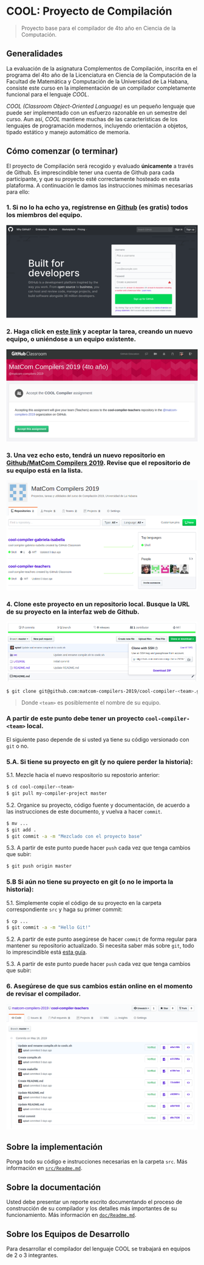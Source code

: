 # COOL: Proyecto de Compilación

> Proyecto base para el compilador de 4to año en Ciencia de la Computación.

## Generalidades

La evaluación de la asignatura Complementos de Compilación, inscrita en el programa del 4to año de la Licenciatura en Ciencia de la Computación de la Facultad de Matemática y Computación de la
Universidad de La Habana, consiste este curso en la implementación de un compilador completamente
funcional para el lenguaje _COOL_.

_COOL (Classroom Object-Oriented Language)_ es un pequeño lenguaje que puede ser implementado con un esfuerzo razonable en un semestre del curso. Aun así, _COOL_ mantiene muchas de las características de los lenguajes de programación modernos, incluyendo orientación a objetos, tipado estático y manejo automático de memoria.

## Cómo comenzar (o terminar)

El proyecto de Compilación será recogido y evaluado **únicamente** a través de Github. Es imprescindible tener una cuenta de Github para cada participante, y que su proyecto esté correctamente hosteado en esta plataforma. A continuación le damos las instrucciones mínimas necesarias para ello:

### 1. Si no lo ha echo ya, regístrense en [Github](https://github.com) (es gratis) todos los miembros del equipo.

![](img/img1.png)

### 2. Haga click en [este link](https://classroom.github.com/g/QrlsVQA4) y aceptar la tarea, creando un nuevo equipo, o uniéndose a un equipo existente.

![](img/img2.png)

### 3. Una vez echo esto, tendrá un nuevo repositorio en [Github/MatCom Compilers 2019](https://github.com/matcom-compilers-2019). Revise que el repositorio de su equipo está en la lista.

![](img/img3.png)

### 4. Clone este proyecto en un repositorio local. Busque la URL de su proyecto en la interfaz web de Github.

![](img/img4.png)

```bash
$ git clone git@github.com:matcom-compilers-2019/cool-compiler-<team>.git
```

> Donde `<team>` es posiblemente el nombre de su equipo.

### A partir de este punto debe tener un proyecto `cool-compiler-<team>` local.

El siguiente paso depende de si usted ya tiene su código versionado con `git` o no.

### 5.A. Si tiene su proyecto en git (y no quiere perder la historia):

5.1. Mezcle hacia el nuevo respositorio su repostorio anterior:

```bash
$ cd cool-compiler-<team>
$ git pull my-compiler-project master
```

5.2. Organice su proyecto, código fuente y documentación, de acuerdo a las instrucciones de este documento, y vuelva a hacer `commit`.

```bash
$ mv ...
$ git add .
$ git commit -a -m "Mezclado con el proyecto base"
```

5.3. A partir de este punto puede hacer `push` cada vez que tenga cambios que subir:

```bash
$ git push origin master
```

### 5.B Si aún no tiene su proyecto en git (o no le importa la historia):

5.1. Simplemente copie el código de su proyecto en la carpeta correspondiente `src` y haga su primer commit:

```bash
$ cp ...
$ git commit -a -m "Hello Git!"
```

5.2. A partir de este punto asegúrese de hacer `commit` de forma regular para mantener su repositorio actualizado. Si necesita saber más sobre `git`, todo lo imprescindible está [esta guía](doc/github-git-cheat-sheet.pdf).

5.3. A partir de este punto puede hacer `push` cada vez que tenga cambios que subir:

### 6. Asegúrese de que sus cambios están online en el momento de revisar el compilador.

![](img/img5.png)

## Sobre la implementación

Ponga todo su código e instrucciones necesarias en la carpeta `src`. Más información en [`src/Readme.md`](src/Readme.md).

## Sobre la documentación

Usted debe presentar un reporte escrito documentando el proceso de construcción de su compilador y los detalles más importantes de su funcionamiento. Más información en [`doc/Readme.md`](doc/Readme.md).

## Sobre los Equipos de Desarrollo

Para desarrollar el compilador del lenguaje COOL se trabajará en equipos de 2 o 3 integrantes.
